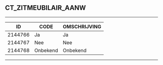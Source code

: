 ## CT_ZITMEUBILAIR_AANW

***

|ID                              	|CODE          	|OMSCHRIJVING|
|------                          	|----          	|-----    |
|2144766|Ja|Ja|
|2144767|Nee|Nee|
|2144768|Onbekend|Onbekend|


***
